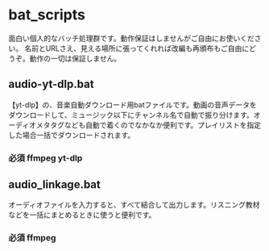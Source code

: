 # bat_scripts
面白い個人的なバッチ処理群です。動作保証はしませんがご自由にお使いください。
名前とURLさえ、見える場所に張ってくれれば改編も再頒布もご自由にどうぞ。動作の一切は保証しません。


## audio-yt-dlp.bat
【yt-dlp】の、音楽自動ダウンロード用batファイルです。動画の音声データをダウンロードして、ミュージック以下にチャンネル名で自動で振り分けます。オーディオメタタグなども自動で着くのでなかなか便利です。プレイリストを指定した場合一括でダウンロードされます。
### 必須 ffmpeg yt-dlp

## audio_linkage.bat
オーディオファイルを入力すると、すべて結合して出力します。リスニング教材などを一括にまとめるときに使うと便利です。
### 必須 ffmpeg
